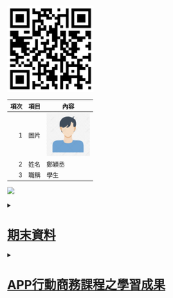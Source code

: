 <img src="qrcode.png" width="200" Height="200">

| 項次 | 項目 | 內容 |
|----:|------|------|
|1 | 圖片 | <img src="people.jpg" width="100" Height="100" />|
|2 | 姓名 | 鄭穎丞 |
|3 | 職稱 | 學生 |

<a href="https://www.youtube.com/watch?v=tcGwXRk-U0E" target="_blank"><img src="https://i.ytimg.com/vi/tcGwXRk-U0E/hqdefault.jpg?s…BACGAY4AUAB&rs=AOn4CLDtvUnHA3P7DlfA9aCTe8kVL0eVVQ">

<details>
<summary>
<H1>期末資料</H1>
</summary>
  暫無
</details>

<details>
<summary>
<H1>APP行動商務課程之學習成果</H1>
</summary>
  暫無
</details>

